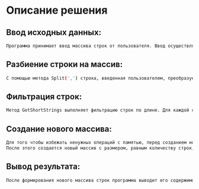 # Описание решения 
## Ввод исходных данных:
```sh
Программа принимает ввод массива строк от пользователя. Ввод осуществляется через командную строку, где элементы массива разделяются запятой.
```
## Разбиение строки на массив:
```sh
С помощью метода Split(',') строка, введенная пользователем, преобразуется в массив строк. Пробелы вокруг элементов удаляются автоматически с использованием метода Trim()`.
```

## Фильтрация строк:
```sh
Метод GetShortStrings выполняет фильтрацию строк по длине. Для каждой строки из исходного массива проверяется, если её длина меньше или равна 3 символам. Строки, удовлетворяющие этому условию, добавляются в новый массив.
```

## Создание нового массива:
```sh
Для того чтобы избежать ненужных операций с памятью, перед созданием нового массива программа сначала подсчитывает количество строк, которые удовлетворяют условию длины ≤ 3. Это делается с помощью первого прохода по массиву.
После этого создается новый массив с размером, равным количеству строк, которые нужно сохранить.
```

## Вывод результата:
```sh
После формирования нового массива строк программа выводит его содержимое в консоль, форматируя вывод через string.Join(", ", resultArray).
```